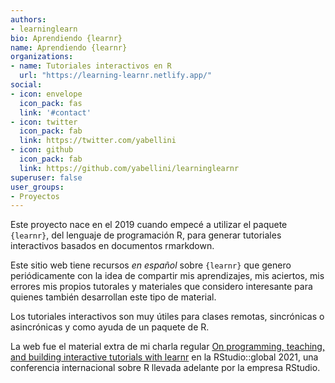 ```yaml
---
authors:
- learninglearn
bio: Aprendiendo {learnr}
name: Aprendiendo {learnr}
organizations:
- name: Tutoriales interactivos en R
  url: "https://learning-learnr.netlify.app/"
social:
- icon: envelope
  icon_pack: fas
  link: '#contact'
- icon: twitter
  icon_pack: fab
  link: https://twitter.com/yabellini
- icon: github
  icon_pack: fab
  link: https://github.com/yabellini/learninglearnr
superuser: false
user_groups:
- Proyectos
---
```


Este proyecto nace en el 2019 cuando empecé a utilizar el paquete `{learnr}`, del lenguaje de programación R, para generar tutoriales interactivos basados en documentos rmarkdown. 

Este sitio web tiene recursos _en español_ sobre `{learnr}` que genero periódicamente con la idea de compartir mis aprendizajes, mis aciertos, mis errores mis propios tutorales y materiales que considero interesante para quienes también desarrollan este tipo de material.

Los tutoriales interactivos son muy útiles para clases remotas, sincrónicas o asincrónicas y como ayuda de un paquete de R.

La web fue el material extra de mi charla regular [On programming, teaching, and building interactive tutorials with learnr](https://resources.rstudio.com/resources/rstudioglobal-2021/on-programming-teaching-and-building-interactive-tutorials-with-learnr/) en la RStudio::global 2021, una conferencia internacional sobre R llevada adelante por la empresa RStudio.

